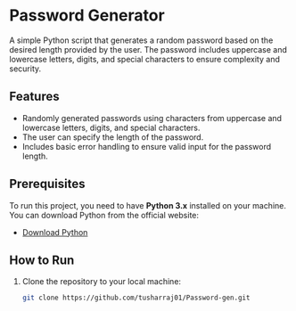 # Password Generator

A simple Python script that generates a random password based on the desired length provided by the user. The password includes uppercase and lowercase letters, digits, and special characters to ensure complexity and security.

## Features

- Randomly generated passwords using characters from uppercase and lowercase letters, digits, and special characters.
- The user can specify the length of the password.
- Includes basic error handling to ensure valid input for the password length.

## Prerequisites

To run this project, you need to have **Python 3.x** installed on your machine. You can download Python from the official website:

- [Download Python](https://www.python.org/downloads/)

## How to Run

1. Clone the repository to your local machine:
   ```bash
   git clone https://github.com/tusharraj01/Password-gen.git
